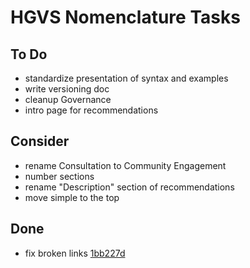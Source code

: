 # HGVS Nomenclature Tasks

## To Do

- standardize presentation of syntax and examples
- write versioning doc
- cleanup Governance
- intro page for recommendations

## Consider

- rename Consultation to Community Engagement
- number sections
- rename "Description" section of recommendations
- move simple to the top

## Done

- fix broken links [1bb227d](https://github.com/HGVSnomenclature/hgvs-nomenclature/commit/1bb227d3948d058e9c6c8656577145b1148097cb)
